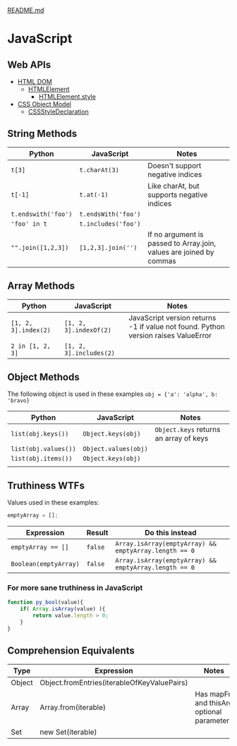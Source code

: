 [README.md](README.md)

# JavaScript

## Web APIs

* [HTML DOM](https://developer.mozilla.org/en-US/docs/Web/API/HTML_DOM_API)
  * [HTMLElement](https://developer.mozilla.org/en-US/docs/Web/API/HTMLElement)
    * [HTMLElement.style](https://developer.mozilla.org/en-US/docs/Web/API/HTMLElement/style)
* [CSS Object Model](https://developer.mozilla.org/en-US/docs/Web/API/CSS_Object_Model)
  * [CSSStyleDeclaration](https://developer.mozilla.org/en-US/docs/Web/API/CSSStyleDeclaration)

## String Methods

| Python              | JavaScript          | Notes                                                               |
|---------------------|---------------------|---------------------------------------------------------------------|
| `t[3]`              | `t.charAt(3)`       | Doesn't support negative indices                                    |
| `t[-1]`             | `t.at(-1)`          | Like charAt, but supports negative indices                          |
| `t.endswith('foo')` | `t.endsWith('foo')` |                                                                     |  
| `'foo' in t`        | `t.includes('foo')` |                                                                     |
| `"".join([1,2,3])`  | `[1,2,3].join('')`  | If no argument is passed to Array.join, values are joined by commas |

## Array Methods

| Python               | JavaScript               | Notes                                                                               |
|----------------------|--------------------------|-------------------------------------------------------------------------------------|
| `[1, 2, 3].index(2)` | `[1, 2, 3].indexOf(2)`   | JavaScript version returns -1 if value not found.  Python version raises ValueError |
| `2 in [1, 2, 3]`     | `[1, 2, 3].includes(2)`  |                                                                                     |


## Object Methods

The following object is used in these examples `obj = {'a': 'alpha', b: 'bravo}`

| Python                | JavaScript            | Notes                                  |
|-----------------------|-----------------------|----------------------------------------|
| `list(obj.keys())`    | `Object.keys(obj)`    | `Object.keys` returns an array of keys |
| `list(obj.values())`  | `Object.values(obj)`  |                                        |
| `list(obj.items())`   | `Object.keys(obj)`    |                                        | 
|                       |                       |                                        |

## Truthiness WTFs

Values used in these examples:
```javascript
emptyArray = [];
```



| Expression            | Result  | Do this instead                                       |
|-----------------------|---------|-------------------------------------------------------|
| `emptyArray == []`    | `false` | `Array.isArray(emptyArray) && emptyArray.length == 0` |
| `Boolean(emptyArray)` | `false` | `Array.isArray(emptyArray) && emptyArray.length == 0` |


### For more sane truthiness in JavaScript
```javascript
function py_bool(value){
    if( Array.isArray(value) ){
        return value.length > 0;
    }
}
```

## Comprehension Equivalents

| Type   | Expression                                  | Notes                                     |
|--------|---------------------------------------------|-------------------------------------------|
| Object | Object.fromEntries(iterableOfKeyValuePairs) |                                           |
| Array  | Array.from(iterable)                        | Has mapFn and thisArg optional parameters |
| Set    | new Set(iterable)                           |                                           |
